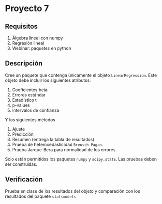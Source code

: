 # Proyecto 7


## Requisitos

1. Álgebra lineal con numpy
2. Regresión lineal
3. Webinar: paquetes en python

## Descripción

Cree un paquete que contenga únicamente el objeto `LinearRegression`. Este objeto debe incluir los siguientes atributos:

1. Coeficientes beta
2. Errores estándar
3. Estadístico t
4. p-values
5. Intervalos de confianza

Y los siguientes métodos

1. Ajuste
2. Predicción
3. Resumen (entrega la tabla de resultados)
4. Prueba de heterocedasticidad `Breusch-Pagan`.
5. Prueba Jarque-Bera para normalidad de los errores.

Solo están permitidos los paquetes `numpy` y `scipy.stats`. Las pruebas deben ser construidas.
## Verificación

Prueba en clase de los resultados del objeto y comparación con los resultados del paquete `statsmodels`
